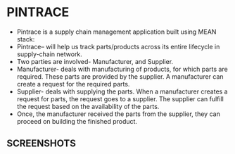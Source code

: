 # PINTRACE

* Pintrace is a supply chain management application built using MEAN stack:
* Pintrace– will help us track parts/products across its entire lifecycle in supply-chain
network.
* Two parties are involved- Manufacturer, and Supplier.
* Manufacturer- deals with manufacturing of products, for which parts are required.
These parts are provided by the supplier. A manufacturer can create a request for the
required parts.
* Supplier- deals with supplying the parts. When a manufacturer creates a request for
parts, the request goes to a supplier. The supplier can fulfill the request based on the
availability of the parts.
* Once, the manufacturer received the parts from the supplier, they can proceed on
building the finished product.

## SCREENSHOTS
[1. Login page]:/screenshots/1%20Login.PNG
